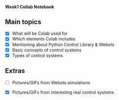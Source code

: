 #### Week1 Collab Notebook

Main topics
--------------------------------
- [x] What will be Colab used for
- [x] Which elements Colab includes
- [x] Mentioning about Python Control Library & Webots
- [x] Basic concepts of control systems
- [x] Types of control systems

Extras
--------------------------------
- [ ] Pictures/GIFs from Webots simulations
- [x] Pictures/GIFs from interesting real control systems

